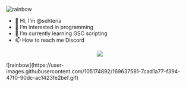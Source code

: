 <!--
**sehteria/sehteria** is a ✨ _special_ ✨ repository because its `README.md` (this file) appears on your GitHub profile.

Here are some ideas to get you started:
-->
![rainbow](https://user-images.githubusercontent.com/105174892/169637581-7cad1a77-f394-47f0-90dc-ac1423fe2bef.gif)
- 👋 Hi, I’m @sehteria
- 👀 I’m interested in programming
- 🌱 I’m currently learning GSC scripting
- 📫 How to reach me Discord

<p align="center">
  <img src="https://github-readme-stats.vercel.app/api/?username=sehteria&title_color=4F8CC9&text_color=9f9f9f&show_icons=true&bg_color=00000000&hide_border=true&icon_color=4F8CC9&hide_title=true&count_private=true" />
</p>
![rainbow](https://user-images.githubusercontent.com/105174892/169637581-7cad1a77-f394-47f0-90dc-ac1423fe2bef.gif)

